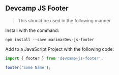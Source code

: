 ## Devcamp JS Footer

> This should be used in the following manner

Install with the command:

```
npm install --save marimarDev-js-footer
```

Add to a JavaScript Project with the following code:

```javascript
import { footer } from 'devcamp-js-footer';

footer('Some Name');
```
